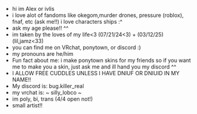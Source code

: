 - hi im Alex or ivlis
- i love alot of fandoms like okegom,murder drones, pressure (roblox), fnaf, etc (ask me!!) i love characters ships :^
- ask my age please!! ^^
- im taken by the loves of my life<3 (07/21/24<3) + (03/12/25) (lil,jamz<33)
- you can find me on VRchat, ponytown, or discord :)
- my pronouns are he/him
- Fun fact about me: i make ponytown skins for my friends so if you want me to make you a skin, just ask me and ill hand you my discord ^^
- I ALLOW FREE CUDDLES UNLESS I HAVE DNIUF OR DNIUID IN MY NAME!!
- My discord is: bug.killer_real
- my vrchat is: ~ silly_lobco ~
- im poly, bi, trans (4/4 open not!)
- small artist!! 

